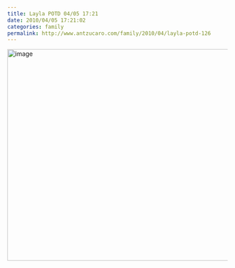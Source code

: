```yaml
---
title: Layla POTD 04/05 17:21
date: 2010/04/05 17:21:02
categories: family
permalink: http://www.antzucaro.com/family/2010/04/layla-potd-126
---
```

<img src="http://media.antzucaro.com/uploads/2011/02/2010-04-05 17.21.02.jpg" width="650px" height="485px" alt="image" style="display: block; margin-right: auto; margin-left: auto;">